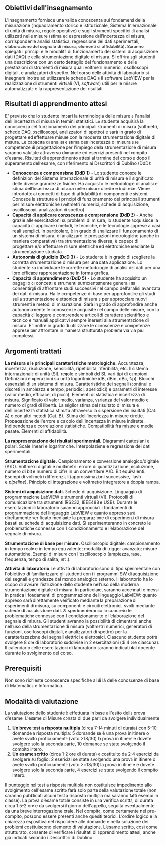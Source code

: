 ## Obiettivi dell'insegnamento
L'insegnamento fornisce una valida conoscenza sui fondamenti della misurazione (inquadramento storico e istituzionale, Sistema Internazionale di unità di misura, regole operative) e sugli strumenti specifici di analisi utilizzati nelle misure (stima ed espressione dell’incertezza di misura, corrispondente analisi statistica, regressione dei dati sperimentali, elaborazione del segnale di misura, elementi di affidabilità).  Saranno spiegati i principi e le modalità di funzionamento dei sistemi di acquisizione dati (DAQ) e della strumentazione digitale di misura. Si offrirà agli studenti una descrizione con un certo dettaglio del funzionamento e delle prestazioni di strumenti di misura quali voltmetri numerici, oscilloscopi digitali, e analizzatori di spettro. Nel corso delle attività di laboratorio si insegnerà inoltre ad utilizzare le schede DAQ e il software LabVIEW per la realizzazione di strumenti virtuali (VI, _software_) utili per le misure automatizzate e la rappresentazione dei risultati.

## Risultati di apprendimento attesi
E' previsto che lo studente impari la terminologia delle misure e l'analisi dell'incertezza di misura in termini statistici. Lo studente acquisirà la conoscenza del funzionamento dei principali strumenti di misura (voltmetri, schede DAQ, oscilloscopi, analizzatori di spettro) e sarà in grado di progettare ed effettuare misure con la moderna strumentazione digitale di misura. Le capacità di analisi e stima dell'incertezza di misura e le competenze di progettazione per l'impiego della strumentazione di misura saranno valutate attraverso domande ed esercizi presenti nel compito d'esame. Risultati di apprendimento attesi al termine del corso e dopo il superamento dell’esame, con riferimento ai Descrittori di Dublino (DdD): 
- **Conoscenza e comprensione (DdD 1)** - Lo studente conosce le definizioni del Sistema Internazionale di unità di misura e il significato delle diverse grandezze fisiche. Ha acquisito le metodologie di analisi e stima dell’incertezza di misura nelle misure dirette e indirette. Viene introdotto ai concetti di base di affidabilità di componenti e sistemi. Conosce le strutture e i principi di funzionamento dei principali strumenti per misure elettroniche (voltmetri numerici, schede di acquisizione, oscilloscopi, analizzatori di spettro).
- **Capacità di applicare conoscenza e comprensione (DdD 2)** - Anche grazie alle esercitazioni su problemi di misura, lo studente acquisisce la capacità di applicare i metodi, le tecniche, e le tecnologie apprese a casi reali semplici. In particolare, è in grado di analizzare il funzionamento di un sistema di misura, di analizzare le prestazioni metrologiche (anche in maniera comparativa) tra strumentazione diversa, è capace di progettare e/o effettuare misure elettriche ed elettroniche mediante la strumentazione studiata.
- **Autonomia di giudizio (DdD 3)** - Lo studente è in grado di scegliere la corretta strumentazione di misura per una data applicazione. Lo studente sa individuare le corrette metodologie di analisi dei dati per una loro efficace rappresentazione in forma grafica.
- **Capacità di apprendimento (DdD 5)** - Lo studente ha acquisito un bagaglio di concetti e strumenti sufficientemente generali da consentirgli di affrontare studi successivi nel campo dell’analisi avanzata dei dati di misura. Ha le competenze di base per approfondire gli studi sulla strumentazione elettronica di misura e per approcciare nuovi strumenti e metodi di misurazione. Sarà in grado di approfondire anche autonomamente le conoscenze acquisite nel campo delle misure, con la capacità di leggere e comprendere articoli di carattere scientifico e tecnico e manuali applicativi sempre inerenti alla strumentazione di misura. E' inoltre in grado di utilizzare le conoscenze e competenze apprese per affrontare in maniera strutturata problemi via via più complessi.

## Argomenti trattati
**La misura e le principali caratteristiche metrologiche.** Accuratezza, incertezza, risoluzione, sensibilità, ripetibilità, riferibilità, etc. Il sistema internazionale di unità (SI), regole e simboli del SI, vari tipi di campioni. Definizioni e operazioni su unità logaritmiche (dB, dBm, dBc, Np). Blocchi essenziali di un sistema di misura. Caratteristiche dei segnali (continui e discreti in ampiezza e tempo, periodici, aperiodici) e parametri di interesse (valor medio, efficace, di picco). Elementi di statistica e incertezza di misura. Significato di valor medio, varianza, varianza del valor medio e numero di gradi di libertà. La miglior stima del risultato di misura e dell'incertezza statistica stimata attraverso la dispersione dei risultati (Cat. A) o con altri metodi (Cat. B).  Stima dell’incertezza in misure dirette. Propagazione dell'errore e calcolo dell'incertezza in misure indirette. Indipendenza e correlazione statistiche. Compatibilità fra misure e medie pesate. Elementi di affidabilità. 

**La rappresentazione dei risultati sperimentali.** Diagrammi cartesiani e polari. Scale lineari e logaritmiche. Interpolazione e regressione dei dati sperimentali. 

**Strumentazione digitale.** Campionamento e conversione analogico/digitale (A/D). Voltmetri digitali e multimetri: errore di quantizzazione, risoluzione, numero di bit e numero di cifre in un convertitore A/D. Bit equivalenti. Esempi di voltmetri differenziali (approssimazioni successive, flash e _pipeline_). Principio di integrazione e voltmetro integratore a doppia rampa.

**Sistemi di acquisizione dati.** Schede di acquisizione. Linguaggio di programmazione LabVIEW e strumenti virtuali (VI). Protocolli di comunicazione tra strumenti (RS232, IEEE488 e USB). Durante le esercitazioni di laboratorio saranno approcciati i fondamenti di programmazione del linguaggio LabVIEW e quanto appreso sarà direttamente verificato mediante la preparazione di esperimenti di misura basati su schede di acquisizione dati. Si sperimenteranno in concreto le problematiche connesse con il condizionamento e l’elaborazione del segnale di misura.

**Strumentazione di base per misure.** Oscilloscopio digitale: campionamento in tempo reale e in tempo equivalente; modalità di trigger avanzato; misure automatiche. Esempi di misure con l'oscilloscopio (ampiezza, fase, frequenza, tempo di salita, _etc_.).

**Attività di laboratorio**
Le attività di laboratorio sono di tipo sperimentale con l'obiettivo di familiarizzare gli studenti con i i programmi SW di acquisizione dei segnali e grandezze dal mondo analogico esterno. Il laboratorio ha lo scopo di avviare l’istruzione dello studente nell’uso della moderna strumentazione digitale di misura. In particolare, saranno accennati e messi in pratica i fondamenti di programmazione del linguaggio LabVIEW: quanto appreso sarà direttamente verificato mediante la preparazione di esperimenti di misura, su componenti e circuiti elettronici, svolti mediante schede di acquisizione dati. Si sperimenteranno in concreto le problematiche connesse con il condizionamento e l’elaborazione del segnale di misura. Gli studenti avranno la possibilità di cimentarsi anche nell’uso della strumentazione di misura (voltmetri numerici, generatori di funzioni, oscilloscopi digitali, e analizzatori di spettro) per la caratterizzazione dei segnali elettrici e elettronici. Ciascuno studente potrà svolgere 8 ore di laboratorio suddivise in 2 esercitazioni (di 4 ore ciascuna). Il calendario delle esercitazioni di laboratorio saranno indicati dal docente durante lo svolgimento del corso.

## Prerequisiti
Non sono richieste conoscenze specifiche al di là delle conoscenze di base di Matematica e Informatica.

## Modalità di valutazione
La valutazione dello studente è effettuata in base all'esito della prova d'esame 
L'esame di Misure consta di due parti da svolgere individualmente 
1. **Un breve test a risposta multipla** (circa 7-14 minuti di durata) con 5-10 domande a risposta multipla: 5 domande se è una prova in itinere o avete svolto proficuamente (voto >18/30) la prova in itinere e dovete svolgere solo la seconda parte, 10 domande se state svolgendo il compito intero.
2. **Un esame scritto** (circa 1-2 ore di durata) è costituito da 2-4 esercizi da svolgere su foglio: 2 esericizi se state svolgendo una prova in itinere o avete svolto proficuamente (voto >=18/30) la prova in itinere e dovete svolgere solo la seconda parte, 4 esercizi se state svolgendo il compito intero.

Il punteggio nel test a risposta multipla non costituisce impedimento allo svolgimento dell'esame scritto farà solo parte della valutazione totale (non saranno pubblicati alcuni test a risposta multipla ma saranno fatti esempi in classe). La prova d’esame totale consiste in una verifica scritta, di durata circa 1.5-2 ore e da svolgersi il giorno dell'appello, seguita eventualmente da una breve interrogazione orale. Nel compito, come certamente nel pre-compito, possono essere presenti anche quesiti teorici. L’ordine logico e la chiarezza espositiva nel rispondere alle domande e nella soluzione dei problemi costituiscono elemento di valutazione. L’esame scritto, così come strutturato, consente di verificare i risultati di apprendimento attesi, anche già indicati secondo i Descrittori di Dublino
